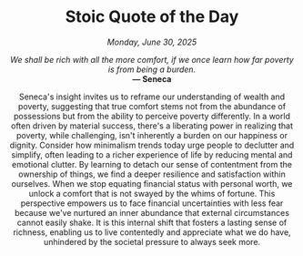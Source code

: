 <h1 align="center">Stoic Quote of the Day</h1>
<p align="center"><em><!--date-start-->Monday, June 30, 2025<!--date-end--></em></p>
<p align="center">
    <em><!--START_SECTION:quote-text-->
We shall be rich with all the more comfort, if we once learn how far poverty is from being a burden.
<!--END_SECTION:quote-text--></em><br>
    <strong>— <!--START_SECTION:quote-author-->
Seneca
<!--END_SECTION:quote-author--></strong>
</p>

<p align="center" style="max-width:600px;margin:0 auto;">
<!--START_SECTION:quote-interpretation-->
Seneca's insight invites us to reframe our understanding of wealth and poverty, suggesting that true comfort stems not from the abundance of possessions but from the ability to perceive poverty differently. In a world often driven by material success, there's a liberating power in realizing that poverty, while challenging, isn't inherently a burden on our happiness or dignity. Consider how minimalism trends today urge people to declutter and simplify, often leading to a richer experience of life by reducing mental and emotional clutter. By learning to detach our sense of contentment from the ownership of things, we find a deeper resilience and satisfaction within ourselves. When we stop equating financial status with personal worth, we unlock a comfort that is not swayed by the whims of fortune. This perspective empowers us to face financial uncertainties with less fear because we've nurtured an inner abundance that external circumstances cannot easily shake. It is this internal shift that fosters a lasting sense of richness, enabling us to live contentedly and appreciate what we do have, unhindered by the societal pressure to always seek more.
<!--END_SECTION:quote-interpretation-->
</p>

